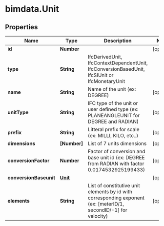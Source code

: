 # bimdata.Unit

## Properties
Name | Type | Description | Notes
------------ | ------------- | ------------- | -------------
**id** | **Number** |  | [optional] 
**type** | **String** | IfcDerivedUnit, IfcContextDependentUnit, IfcConversionBasedUnit, IfcSIUnit or IfcMonetaryUnit | 
**name** | **String** | Name of the unit (ex: DEGREE) | [optional] 
**unitType** | **String** | IFC type of the unit or user defined type (ex: PLANEANGLEUNIT for DEGREE and RADIAN) | [optional] 
**prefix** | **String** | Litteral prefix for scale (ex: MILLI, KILO, etc..) | [optional] 
**dimensions** | **[Number]** | List of 7 units dimensions | [optional] 
**conversionFactor** | **Number** | Factor of conversion and base unit id (ex: DEGREE from RADIAN with factor 0.0174532925199433) | [optional] 
**conversionBaseunit** | [**Unit**](Unit.md) |  | [optional] 
**elements** | **String** | List of constitutive unit elements by id with corresponding exponent (ex: [meterID/1, secondID/-1] for velocity) | [optional] 


